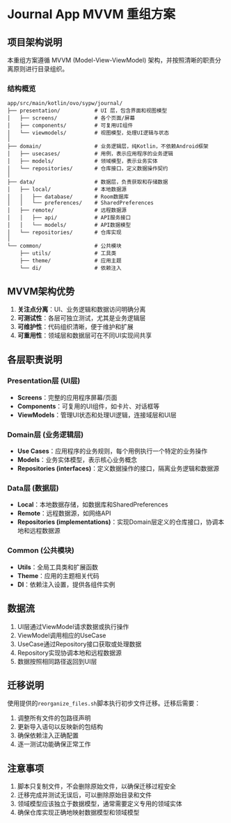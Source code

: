 # Journal App MVVM 重组方案

## 项目架构说明

本重组方案遵循 MVVM (Model-View-ViewModel) 架构，并按照清晰的职责分离原则进行目录组织。

### 结构概览

```
app/src/main/kotlin/ovo/sypw/journal/
├── presentation/           # UI 层，包含界面和视图模型
│   ├── screens/            # 各个页面/屏幕
│   ├── components/         # 可复用UI组件
│   └── viewmodels/         # 视图模型，处理UI逻辑与状态
│
├── domain/                 # 业务逻辑层，纯Kotlin，不依赖Android框架
│   ├── usecases/           # 用例，表示应用程序的业务逻辑
│   ├── models/             # 领域模型，表示业务实体
│   └── repositories/       # 仓库接口，定义数据操作契约
│
├── data/                   # 数据层，负责获取和存储数据
│   ├── local/              # 本地数据源
│   │   ├── database/       # Room数据库
│   │   └── preferences/    # SharedPreferences
│   ├── remote/             # 远程数据源
│   │   ├── api/            # API服务接口
│   │   └── models/         # API数据模型
│   └── repositories/       # 仓库实现
│
└── common/                 # 公共模块
    ├── utils/              # 工具类
    ├── theme/              # 应用主题
    └── di/                 # 依赖注入
```

## MVVM架构优势

1. **关注点分离**：UI、业务逻辑和数据访问明确分离
2. **可测试性**：各层可独立测试，尤其是业务逻辑层
3. **可维护性**：代码组织清晰，便于维护和扩展
4. **可重用性**：领域层和数据层可在不同UI实现间共享

## 各层职责说明

### Presentation层 (UI层)

- **Screens**：完整的应用程序屏幕/页面
- **Components**：可复用的UI组件，如卡片、对话框等
- **ViewModels**：管理UI状态和处理UI逻辑，连接域层和UI层

### Domain层 (业务逻辑层)

- **Use Cases**：应用程序的业务规则，每个用例执行一个特定的业务操作
- **Models**：业务实体模型，表示核心业务概念
- **Repositories (interfaces)**：定义数据操作的接口，隔离业务逻辑和数据源

### Data层 (数据层)

- **Local**：本地数据存储，如数据库和SharedPreferences
- **Remote**：远程数据源，如网络API
- **Repositories (implementations)**：实现Domain层定义的仓库接口，协调本地和远程数据源

### Common (公共模块)

- **Utils**：全局工具类和扩展函数
- **Theme**：应用的主题相关代码
- **DI**：依赖注入设置，提供各组件实例

## 数据流

1. UI层通过ViewModel请求数据或执行操作
2. ViewModel调用相应的UseCase
3. UseCase通过Repository接口获取或处理数据
4. Repository实现协调本地和远程数据源
5. 数据按照相同路径返回到UI层

## 迁移说明

使用提供的`reorganize_files.sh`脚本执行初步文件迁移。迁移后需要：

1. 调整所有文件的包路径声明
2. 更新导入语句以反映新的包结构
3. 确保依赖注入正确配置
4. 逐一测试功能确保正常工作

## 注意事项

1. 脚本只复制文件，不会删除原始文件，以确保迁移过程安全
2. 迁移完成并测试无误后，可以删除原始目录和文件
3. 领域模型应该独立于数据模型，通常需要定义专用的领域实体
4. 确保仓库实现正确地映射数据模型和领域模型 